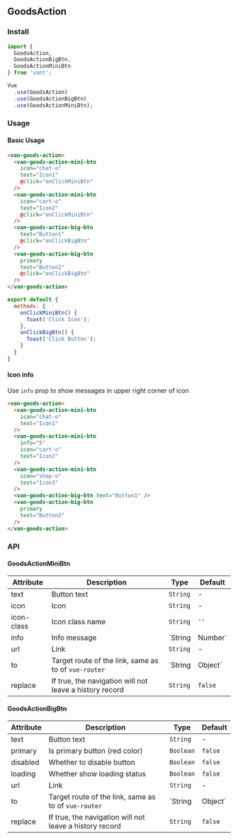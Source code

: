 ## GoodsAction

### Install
``` javascript
import {
  GoodsAction,
  GoodsActionBigBtn,
  GoodsActionMiniBtn
} from 'vant';

Vue
  .use(GoodsAction)
  .use(GoodsActionBigBtn)
  .use(GoodsActionMiniBtn);
```

### Usage
#### Basic Usage

```html
<van-goods-action>
  <van-goods-action-mini-btn
    icon="chat-o"
    text="Icon1"
    @click="onClickMiniBtn"
  />
  <van-goods-action-mini-btn
    icon="cart-o"
    text="Icon2"
    @click="onClickMiniBtn"
  />
  <van-goods-action-big-btn
    text="Button1"
    @click="onClickBigBtn"
  />
  <van-goods-action-big-btn
    primary
    text="Button2"
    @click="onClickBigBtn"
  />
</van-goods-action>
```

```javascript
export default {
  methods: {
    onClickMiniBtn() {
      Toast('Click Icon');
    },
    onClickBigBtn() {
      Toast('Click Button');
    }
  }
}
```

#### Icon info

Use `info` prop to show messages in upper right corner of icon

```html
<van-goods-action>
  <van-goods-action-mini-btn
    icon="chat-o"
    text="Icon1"
  />
  <van-goods-action-mini-btn
    info="5"
    icon="cart-o"
    text="Icon2"
  />
  <van-goods-action-mini-btn
    icon="shop-o"
    text="Icon3"
  />
  <van-goods-action-big-btn text="Button1" />
  <van-goods-action-big-btn
    primary
    text="Button2"
  />
</van-goods-action>
```

### API

#### GoodsActionMiniBtn

| Attribute | Description | Type | Default |
|------|------|------|------|
| text | Button text | `String` | - |
| icon | Icon | `String` | - |
| icon-class | Icon class name | `String` | `''` |
| info | Info message | `String | Number` | - |
| url | Link | `String` | - |
| to | Target route of the link, same as to of `vue-router` | `String | Object` | - |
| replace | If true, the navigation will not leave a history record | `String` | `false` |


#### GoodsActionBigBtn

| Attribute | Description | Type | Default |
|------|------|------|------|
| text | Button text | `String` | - |
| primary | Is primary button (red color) | `Boolean` | `false` |
| disabled | Whether to disable button | `Boolean` | `false` |
| loading | Whether show loading status | `Boolean` | `false` |
| url | Link | `String` | - |
| to | Target route of the link, same as to of `vue-router` | `String | Object` | - |
| replace | If true, the navigation will not leave a history record | `String` | `false` |
